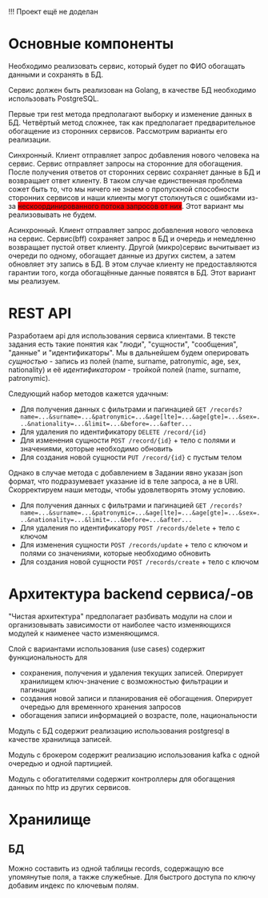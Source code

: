 !!! Проект ещё не доделан

# Основные компоненты

Необходимо реализовать сервис, который будет по ФИО обогащать данными и сохранять в БД.

Сервис должен быть реализован на Golang, в качестве БД необходимо использовать PostgreSQL.

Первые три rest метода предполагают выборку и изменение данных в БД. Четвёртый метод сложнее, так как предполагает предварительное обогащение из сторонних сервисов. Рассмотрим варианты его реализации.

Синхронный. 
Клиент отправляет запрос добавления нового человека на сервис. Сервис отправляет запросы на сторонние для обогащения. После получения ответов от сторонних сервис сохраняет данные в БД и возвращает ответ клиенту.
В таком случае единственная проблема сожет быть то, что мы ничего не знаем о пропускной способности сторонних сервисов и наши клиенты могут столкнуться с ошибками из-за <span style="background-color:red">нескоординированного потока запросов от них</span>. Этот вариант мы реализовывать не будем.

Асинхронный.
Клиент отправляет запрос добавления нового человека на сервис. Сервис(bff) сохраняет запрос в БД и очередь и немедленно возвращает пустой ответ клиенту. Другой (микро)сервис вычитывает из очереди по одному, обогащает данные из других систем, а затем обновляет эту запись в БД. В этом случае клиенту не предоставляются гарантии того, когда обогащённые данные появятся в БД.
Этот вариант мы реализуем. 


# REST API
Разработаем api для использования сервиса клиентами. 
В тексте задания есть такие понятия как "люди", "сущности", "сообщения", "данные" и "идентификаторы". 
Мы в дальнейшем будем оперировать _сущностью_ - запись из полей (name, surname, patronymic, age, sex, nationality) и её _идентификатором_ - тройкой полей (name, surname, patronymic).

Следующий набор методов кажется удачным:
- Для получения данных с фильтрами и пагинацией ```GET /records?name=...&surname=...&patronymic=...&age[lte]=...&age[gte]=...&sex=...&nationality=...&limit=...&before=...&after...```
- Для удаления по идентификатору ```DELETE /record/{id}```
- Для изменения сущности ```POST /record/{id}``` + тело с полями и значениями, которые необходимо обновить
- Для создания новой сущности ```PUT /record/{id}``` с пустым телом

Однако в случае метода с добавлением в Задании явно указан json формат, что подразумевает указание id в теле запроса, а не в URI. Скорректируем наши методы, чтобы удовлетворять этому условию.
- Для получения данных с фильтрами и пагинацией ```GET /records?name=...&surname=...&patronymic=...&age[lte]=...&age[gte]=...&sex=...&nationality=...&limit=...&before=...&after...```
- Для удаления по идентификатору ```POST /records/delete``` + тело с ключом
- Для изменения сущности ```POST /records/update``` + тело с ключом и полями со значениями, которые необходимо обновить
- Для создания новой сущности ```POST /records/create``` + тело с ключом

# Архитектура backend сервиса/-ов
"Чистая архитектура" предполагает разбивать модули на слои и организовывать зависимости от наиболее часто изменяющихся модулей к наименее часто изменяющимся.

Слой с вариантами использования (use cases) содержит функциональность для 
- сохранения, получения и удаления текущих записей. Оперирует хранилищем ключ-значение с возможностью фильтрации и пагинации
- создания новой записи и планирования её обогащения. Оперирует очередью для временного хранения запросов 
- обогащения записи информацией о возрасте, поле, национальности

Модуль с БД содержит реализацию использования postgresql в качестве хранилища записей.

Модуль с брокером содержит реализацию использования kafka с одной очередью и одной партицией.

Модуль с обогатителями содержит контроллеры для обогащения данных по http из других сервисов.

# Хранилище
## БД
Можно составить из одной таблицы records, содержащую все упомянутые поля, а также служебные.
Для быстрого доступа по ключу добавим индекс по ключевым полям. 
